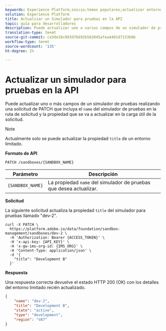 ```yaml
---
keywords: Experience Platform;inicio;temas populares;actualizar entorno limitado
solution: Experience Platform
title: Actualizar un Simulador para pruebas en la API
topic: guía para desarrolladores
description: Puede actualizar uno o varios campos de un simulador de pruebas realizando una solicitud de PATCH que incluya el nombre del simulador de pruebas en la ruta de solicitud y la propiedad que se va a actualizar en la carga útil de la solicitud.
translation-type: tm+mt
source-git-commit: ca3de18c093d7b692b582045afea4401d7133b9b
workflow-type: tm+mt
source-wordcount: '135'
ht-degree: 2%

---
```



# Actualizar un simulador para pruebas en la API

Puede actualizar uno o más campos de un simulador de pruebas realizando una solicitud de PATCH que incluya el `name` del simulador de pruebas en la ruta de solicitud y la propiedad que se va a actualizar en la carga útil de la solicitud.

>[!NOTE]
>
>Actualmente solo se puede actualizar la propiedad `title` de un entorno limitado.

**Formato de API**

```http
PATCH /sandboxes/{SANDBOX_NAME}
```

| Parámetro | Descripción |
| --- | --- |
| `{SANDBOX_NAME}` | La propiedad `name` del simulador de pruebas que desea actualizar. |

**Solicitud**

La siguiente solicitud actualiza la propiedad `title` del simulador para pruebas llamado &quot;dev-2&quot;.

```shell
curl -X PATCH \
  https://platform.adobe.io/data/foundation/sandbox-management/sandboxes/dev-2 \
  -H 'Authorization: Bearer {ACCESS_TOKEN}' \
  -H 'x-api-key: {API_KEY}' \
  -H 'x-gw-ims-org-id: {IMS_ORG}' \
  -H 'Content-Type: application/json' \
  -d '{
    "title": "Development B"
  }'
```

**Respuesta**

Una respuesta correcta devuelve el estado HTTP 200 (OK) con los detalles del entorno limitado recién actualizado.

```json
{
    "name": "dev-2",
    "title": "Development B",
    "state": "active",
    "type": "development",
    "region": "VA7"
}
```
